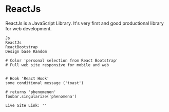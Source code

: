 # ReactJs

ReactJs is a JavaScript Library. It's very first and good productional library for web development.

```
Js
ReactJs
ReactBootstrap
Design base Random

# Color 'personal selection from React Bootstrap'
# Full web site responsive for mobile and web


# Hook 'React Hook'
some conditional message ('toast')

# returns 'phenomenon'
foobar.singularize('phenomena')
```

```
Live Site Link: ''
```

